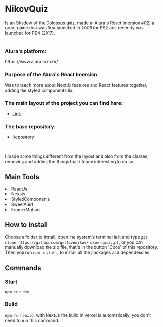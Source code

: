 # NikovQuiz 
Is an Shadow of the Colossus quiz, made at Alura's React Imersion #02, a great game that was first launched in 2005 for PS2
and recently was launched for PS4 (2017).
<br/>
<br/>
### Alura's platform:
<link>https://www.alura.com.br/</link>

### Purpose of the Alura's React Imersion
Was to teach more about NextJs features and React features together, adding the styled components lib.

### The main layout of the project you can find here:
- [Link](https://www.figma.com/file/cg1MIzSRRss8ggpypQbmdD/AluraQuiz?node-id=0%3A1)

### The base repository:
- [Repository](https://github.com/alura-challenges/aluraquiz-base/)
<br/>

I made some things different from the layout and also from the classes, removing and adding the things that i found interesting to do so.

## Main Tools
<li>ReactJs</li>
<li>NextJs</li>
<li>StyledComponents</li>
<li>SweetAlert</li>
<li>FramerMotion</li>

## How to install

Choose a folder to install, open the system's terminal in it and type  ```git clone https://github.com/gustavonikov/nikov-quiz.git```, or you can manually download the zip file,
that's in the button 'Code' of this repository.
Then you run ```npm install```, to install all the packages and dependencies.

## Commands

### Start 
```npm run dev```

### Build 
```npm run build```, with NextJs the build in vercel is automatically, you don't need to run this command.

